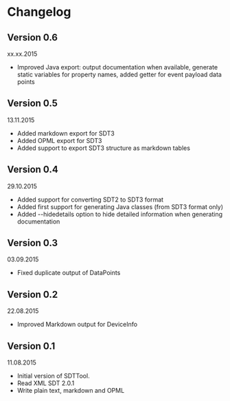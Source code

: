 # Changelog

## Version 0.6
xx.xx.2015
- Improved Java export: output documentation when available, generate static variables for property names, added getter for event payload data points

## Version 0.5
13.11.2015
- Added markdown export for SDT3
- Added OPML export for SDT3
- Added support to export SDT3 structure as markdown tables

## Version 0.4
29.10.2015
- Added support for converting SDT2 to SDT3 format
- Added first support for generating Java classes (from SDT3 format only)
- Added --hidedetails option to hide detailed information when generating documentation 

## Version 0.3
03.09.2015
- Fixed duplicate output of DataPoints

## Version 0.2
22.08.2015
- Improved Markdown output for DeviceInfo

## Version 0.1
11.08.2015

- Initial version of SDTTool. 
- Read XML SDT 2.0.1
- Write plain text, markdown and OPML
